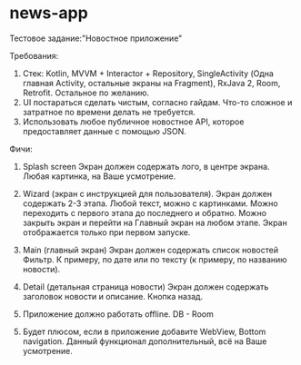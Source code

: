 # news-app

Тестовое задание:"Новостное приложение"

Требования:

1. Стек: Kotlin, MVVM + Interactor + Repository, SingleActivity (Одна главная Activity, остальные экраны на Fragment), RxJava 2, Room, Retrofit. Остальное по желанию.
2. UI постараться сделать чистым, согласно гайдам. Что-то сложное и затратное по времени делать не требуется.
3. Использовать любое публичное новостное API, которое предоставляет данные с помощью JSON.

Фичи:
1) Splash screen
    Экран должен содержать лого, в центре экрана. Любая картинка, на Ваше усмотрение.

2) Wizard (экран с инструкцией для пользователя). 
    Экран должен содержать 2-3 этапа. Любой текст, можно с картинками.
    Можно переходить с первого этапа до последнего и обратно. Можно закрыть экран и перейти на Главный экран на любом этапе.
    Экран отображается только при первом запуске.

3) Main (главный экран)
    Экран должен содержать список новостей
    Фильтр. К примеру,  по дате или по тексту (к примеру, по названию новости). 

4) Detail (детальная страница новости)
    Экран должен содержать заголовок новости и описание.
    Кнопка назад.

5) Приложение должно работать offline. DB - Room




5. Будет плюсом, если в приложение добавите WebView, Bottom navigation. Данный функционал дополнительный, всё на Ваше усмотрение. 
